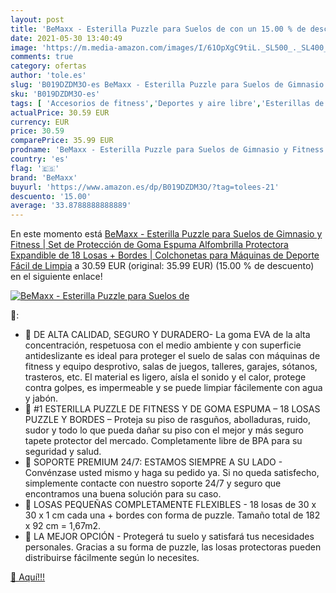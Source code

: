 ```yaml
---
layout: post
title: 'BeMaxx - Esterilla Puzzle para Suelos de con un 15.00 % de descuento'
date: 2021-05-30 13:40:49
image: 'https://m.media-amazon.com/images/I/61OpXgC9tiL._SL500_._SL400_.jpg'
comments: true
category: ofertas
author: 'tole.es'
slug: 'B019DZDM3O-es BeMaxx - Esterilla Puzzle para Suelos de Gimnasio y...'
sku: 'B019DZDM3O-es'
tags: [ 'Accesorios de fitness','Deportes y aire libre','Esterillas de ejercicios','Fitness y ejercicio','bemaxx','puzzle', ]
actualPrice: 30.59 EUR
currency: EUR
price: 30.59
comparePrice: 35.99 EUR
prodname: 'BeMaxx - Esterilla Puzzle para Suelos de Gimnasio y Fitness | Set de Protección de Goma Espuma  Alfombrilla Protectora Expandible de 18 Losas + Bordes | Colchonetas para Máquinas de Deporte  Fácil de Limpia'
country: 'es'
flag: '🇪🇸'
brand: 'BeMaxx'
buyurl: 'https://www.amazon.es/dp/B019DZDM3O/?tag=tolees-21'
descuento: '15.00'
average: '33.8788888888889'
---
```


En este momento está [BeMaxx - Esterilla Puzzle para Suelos de Gimnasio y Fitness | Set de Protección de Goma Espuma  Alfombrilla Protectora Expandible de 18 Losas + Bordes | Colchonetas para Máquinas de Deporte  Fácil de Limpia](https://www.amazon.es/dp/B019DZDM3O/?tag=tolees-21) a 30.59 EUR (original: 35.99 EUR) (15.00 %  de descuento) en el siguiente enlace!

[![BeMaxx - Esterilla Puzzle para Suelos de](https://m.media-amazon.com/images/I/61OpXgC9tiL._SL500_._SL400_.jpg)](https://www.amazon.es/dp/B019DZDM3O/?tag=tolees-21)

🔎:

- 💪 DE ALTA CALIDAD, SEGURO Y DURADERO- La goma EVA de la alta concentración, respetuosa con el medio ambiente y con superficie antideslizante es ideal para proteger el suelo de salas con máquinas de fitness y equipo desprotivo, salas de juegos, talleres, garajes, sótanos, trasteros, etc. El material es ligero, aísla el sonido y el calor, protege contra golpes, es impermeable y se puede limpiar fácilemente con agua y jabón.
- 💪 #1 ESTERILLA PUZZLE DE FITNESS Y DE GOMA ESPUMA – 18 LOSAS PUZZLE Y BORDES – Proteja su piso de rasguños, abolladuras, ruido, sudor y todo lo que pueda dañar su piso con el mejor y más seguro tapete protector del mercado. Completamente libre de BPA para su seguridad y salud.
- 💪 SOPORTE PREMIUM 24/7: ESTAMOS SIEMPRE A SU LADO - Convénzase usted mismo y haga su pedido ya. Si no queda satisfecho, simplemente contacte con nuestro soporte 24/7 y seguro que encontramos una buena solución para su caso.
- 💪 LOSAS PEQUEÑAS COMPLETAMENTE FLEXIBLES - 18 losas de 30 x 30 x 1 cm cada una + bordes con forma de puzzle. Tamaño total de 182 x 92 cm = 1,67m2.
- 💪 LA MEJOR OPCIÓN - Protegerá tu suelo y satisfará tus necesidades personales. Gracias a su forma de puzzle, las losas protectoras pueden distribuirse fácilmente según lo necesites.

[🛒 Aquí!!!](https://www.amazon.es/dp/B019DZDM3O/?tag=tolees-21)

